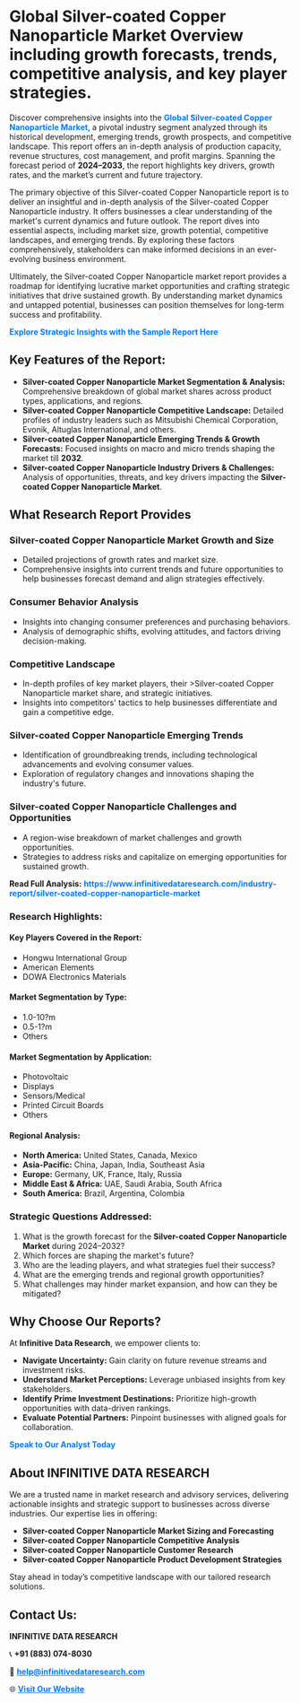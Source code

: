 <h1>Global Silver-coated Copper Nanoparticle Market Overview including growth forecasts, trends, competitive analysis, and key player strategies.</h1>
<p>
Discover comprehensive insights into the 
<a href="https://www.infinitivedataresearch.com/industry-report/silver-coated-copper-nanoparticle-market" rel="dofollow" style="color: #007BFF; text-decoration: none;"><strong>Global Silver-coated Copper Nanoparticle Market</strong></a>, a pivotal industry segment analyzed through its historical development, emerging trends, growth prospects, and competitive landscape. This report offers an in-depth analysis of production capacity, revenue structures, cost management, and profit margins. Spanning the forecast period of <strong>2024–2033</strong>, the report highlights key drivers, growth rates, and the market’s current and future trajectory.
</p>
<p>
The primary objective of this Silver-coated Copper Nanoparticle report is to deliver an insightful and in-depth analysis of the Silver-coated Copper Nanoparticle industry. It offers businesses a clear understanding of the market's current dynamics and future outlook. The report dives into essential aspects, including market size, growth potential, competitive landscapes, and emerging trends. By exploring these factors comprehensively, stakeholders can make informed decisions in an ever-evolving business environment.
</p>
<p>
Ultimately, the Silver-coated Copper Nanoparticle market report provides a roadmap for identifying lucrative market opportunities and crafting strategic initiatives that drive sustained growth. By understanding market dynamics and untapped potential, businesses can position themselves for long-term success and profitability.
</p>
<p>
<a href="https://www.infinitivedataresearch.com/request-sample/reportId=105493" style="color: #007BFF; text-decoration: none;"><strong>Explore Strategic Insights with the Sample Report Here</strong></a>
</p>

<h2>Key Features of the Report:</h2>
<ul>
<li><strong>Silver-coated Copper Nanoparticle Market Segmentation & Analysis:</strong> Comprehensive breakdown of global market shares across product types, applications, and regions.</li>
<li><strong>Silver-coated Copper Nanoparticle Competitive Landscape:</strong> Detailed profiles of industry leaders such as Mitsubishi Chemical Corporation, Evonik, Altuglas International, and others.</li>
<li><strong>Silver-coated Copper Nanoparticle Emerging Trends & Growth Forecasts:</strong> Focused insights on macro and micro trends shaping the market till <strong>2032</strong>.</li>
<li><strong>Silver-coated Copper Nanoparticle Industry Drivers & Challenges:</strong> Analysis of opportunities, threats, and key drivers impacting the <strong>Silver-coated Copper Nanoparticle Market</strong>.</li>
</ul>

<h2>What Research Report Provides</h2>
<h3>Silver-coated Copper Nanoparticle Market Growth and Size</h3>
<ul>
<li>Detailed projections of growth rates and market size.</li>
<li>Comprehensive insights into current trends and future opportunities to help businesses forecast demand and align strategies effectively.</li>
</ul>

<h3>Consumer Behavior Analysis</h3>
<ul>
<li>Insights into changing consumer preferences and purchasing behaviors.</li>
<li>Analysis of demographic shifts, evolving attitudes, and factors driving decision-making.</li>
</ul>

<h3>Competitive Landscape</h3>
<ul>
<li>In-depth profiles of key market players, their >Silver-coated Copper Nanoparticle market share, and strategic initiatives.</li>
<li>Insights into competitors' tactics to help businesses differentiate and gain a competitive edge.</li>
</ul>

<h3>Silver-coated Copper Nanoparticle Emerging Trends</h3>
<ul>
<li>Identification of groundbreaking trends, including technological advancements and evolving consumer values.</li>
<li>Exploration of regulatory changes and innovations shaping the industry's future.</li>
</ul>

<h3>Silver-coated Copper Nanoparticle Challenges and Opportunities</h3>
<ul>
<li>A region-wise breakdown of market challenges and growth opportunities.</li>
<li>Strategies to address risks and capitalize on emerging opportunities for sustained growth.</li>
</ul>
<p><strong>Read Full Analysis:</strong> <a href="https://www.infinitivedataresearch.com/industry-report/silver-coated-copper-nanoparticle-market" rel="dofollow" style="color: #007BFF; text-decoration: none;"><strong>https://www.infinitivedataresearch.com/industry-report/silver-coated-copper-nanoparticle-market</strong></a></p>
<h3>Research Highlights:</h3>
<h4>Key Players Covered in the Report:</h4>
<ul><li>Hongwu International Group</li><li>American Elements</li><li>DOWA Electronics Materials</li></ul>
<h4>Market Segmentation by Type:</h4>
<ul><li>1.0-10?m</li><li>0.5-1?m</li><li>Others</li></ul>
<h4>Market Segmentation by Application:</h4>
<ul><li>Photovoltaic</li><li>Displays</li><li>Sensors/Medical</li><li>Printed Circuit Boards</li><li>Others</li></ul>

<h4>Regional Analysis:</h4>
<ul>
<li><strong>North America:</strong> United States, Canada, Mexico</li>
<li><strong>Asia-Pacific:</strong> China, Japan, India, Southeast Asia</li>
<li><strong>Europe:</strong> Germany, UK, France, Italy, Russia</li>
<li><strong>Middle East & Africa:</strong> UAE, Saudi Arabia, South Africa</li>
<li><strong>South America:</strong> Brazil, Argentina, Colombia</li>
</ul>

<h3>Strategic Questions Addressed:</h3>
<ol>
<li>What is the growth forecast for the <strong>Silver-coated Copper Nanoparticle Market</strong> during 2024–2032?</li>
<li>Which forces are shaping the market's future?</li>
<li>Who are the leading players, and what strategies fuel their success?</li>
<li>What are the emerging trends and regional growth opportunities?</li>
<li>What challenges may hinder market expansion, and how can they be mitigated?</li>
</ol>

<h2>Why Choose Our Reports?</h2>
<p>At <strong>Infinitive Data Research</strong>, we empower clients to:</p>
<ul>
<li><strong>Navigate Uncertainty:</strong> Gain clarity on future revenue streams and investment risks.</li>
<li><strong>Understand Market Perceptions:</strong> Leverage unbiased insights from key stakeholders.</li>
<li><strong>Identify Prime Investment Destinations:</strong> Prioritize high-growth opportunities with data-driven rankings.</li>
<li><strong>Evaluate Potential Partners:</strong> Pinpoint businesses with aligned goals for collaboration.</li>
</ul>
<p><a href="https://www.infinitivedataresearch.com/industry-report/silver-coated-copper-nanoparticle-market" rel="dofollow" style="color: #007BFF; text-decoration: none;"><strong>Speak to Our Analyst Today</strong></a></p>

<h2>About INFINITIVE DATA RESEARCH</h2>
<p>We are a trusted name in market research and advisory services, delivering actionable insights and strategic support to businesses across diverse industries. Our expertise lies in offering:</p>
<ul>
<li><strong>Silver-coated Copper Nanoparticle Market Sizing and Forecasting</strong></li>
<li><strong>Silver-coated Copper Nanoparticle Competitive Analysis</strong></li>
<li><strong>Silver-coated Copper Nanoparticle Customer Research</strong></li>
<li><strong>Silver-coated Copper Nanoparticle Product Development Strategies</strong></li>
</ul>
<p>Stay ahead in today’s competitive landscape with our tailored research solutions.</p>

<h2>Contact Us:</h2>
<p><strong>INFINITIVE DATA RESEARCH</strong></p>
<p>📞 <strong>+91 (883) 074-8030</strong></p>
<p>📧 <strong><a href="mailto:help@infinitivedataresearch.com" style="color: #007BFF;">help@infinitivedataresearch.com</a></strong></p>
<p>🌐 <strong><a href="https://www.infinitivedataresearch.com" rel="dofollow" style="color: #007BFF;">Visit Our Website</a></strong></p>